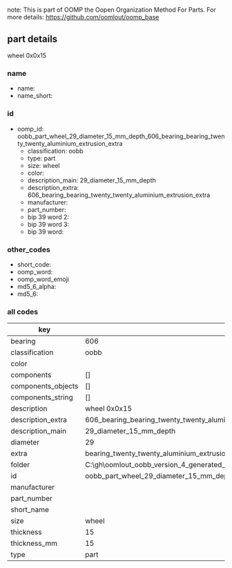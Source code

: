 #   

note: This is part of OOMP the Oopen Organization Method For Parts. For more details: https://github.com/oomlout/oomp_base

##  part details



wheel 0x0x15

### name
* name: 
* name_short: 
### id
* oomp_id: oobb_part_wheel_29_diameter_15_mm_depth_606_bearing_bearing_twenty_twenty_aluminium_extrusion_extra
  * classification: oobb
  * type: part
  * size: wheel
  * color: 
  * description_main: 29_diameter_15_mm_depth
  * description_extra: 606_bearing_bearing_twenty_twenty_aluminium_extrusion_extra
  * manufacturer: 
  * part_number: 
  * bip 39 word 2: 
  * bip 39 word 3: 
  * bip 39 word: 

### other_codes
* short_code: 
* oomp_word: 
* oomp_word_emoji 
* md5_6_alpha: 
* md5_6: 









### all codes 
| key | value |  
| --- | --- |  
| bearing | 606 |  
| classification | oobb |  
| color |  |  
| components | [] |  
| components_objects | [] |  
| components_string | [] |  
| description | wheel 0x0x15 |  
| description_extra | 606_bearing_bearing_twenty_twenty_aluminium_extrusion_extra |  
| description_main | 29_diameter_15_mm_depth |  
| diameter | 29 |  
| extra | bearing_twenty_twenty_aluminium_extrusion |  
| folder | C:\gh\oomlout_oobb_version_4_generated_parts\things\oobb_part_wheel_29_diameter_15_mm_depth_606_bearing_bearing_twenty_twenty_aluminium_extrusion_extra |  
| id | oobb_part_wheel_29_diameter_15_mm_depth_606_bearing_bearing_twenty_twenty_aluminium_extrusion_extra |  
| manufacturer |  |  
| part_number |  |  
| short_name |  |  
| size | wheel |  
| thickness | 15 |  
| thickness_mm | 15 |  
| type | part |  
